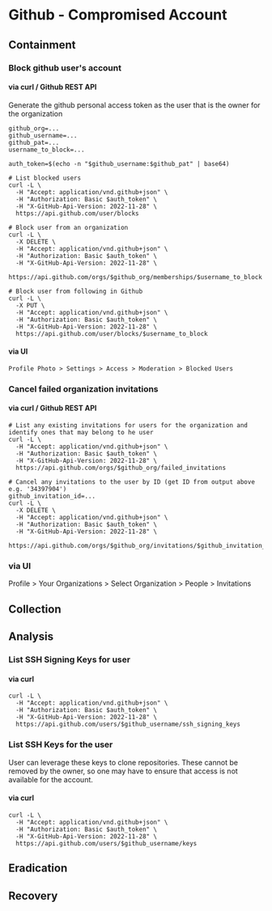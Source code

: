 # Github - Compromised Account

## Containment

### Block github user's account

#### via curl / Github REST API

Generate the github personal access token as the user that is the owner for the organization

```
github_org=...
github_username=...
github_pat=...
username_to_block=...

auth_token=$(echo -n "$github_username:$github_pat" | base64)

# List blocked users
curl -L \
  -H "Accept: application/vnd.github+json" \
  -H "Authorization: Basic $auth_token" \
  -H "X-GitHub-Api-Version: 2022-11-28" \
  https://api.github.com/user/blocks

# Block user from an organization
curl -L \
  -X DELETE \
  -H "Accept: application/vnd.github+json" \
  -H "Authorization: Basic $auth_token" \
  -H "X-GitHub-Api-Version: 2022-11-28" \
  https://api.github.com/orgs/$github_org/memberships/$username_to_block

# Block user from following in Github
curl -L \
  -X PUT \
  -H "Accept: application/vnd.github+json" \
  -H "Authorization: Basic $auth_token" \
  -H "X-GitHub-Api-Version: 2022-11-28" \
  https://api.github.com/user/blocks/$username_to_block
```

#### via UI

`Profile Photo > Settings > Access > Moderation > Blocked Users`

### Cancel failed organization invitations

#### via curl / Github REST API

```
# List any existing invitations for users for the organization and identify ones that may belong to he user
curl -L \
  -H "Accept: application/vnd.github+json" \
  -H "Authorization: Basic $auth_token" \
  -H "X-GitHub-Api-Version: 2022-11-28" \
  https://api.github.com/orgs/$github_org/failed_invitations
```

```
# Cancel any invitations to the user by ID (get ID from output above e.g. '34397904')
github_invitation_id=...
curl -L \
  -X DELETE \
  -H "Accept: application/vnd.github+json" \
  -H "Authorization: Basic $auth_token" \
  -H "X-GitHub-Api-Version: 2022-11-28" \
  https://api.github.com/orgs/$github_org/invitations/$github_invitation_id
```

### via UI

Profile > Your Organizations > Select Organization > People > Invitations

## Collection

## Analysis


### List SSH Signing Keys for user

#### via curl

```
curl -L \
  -H "Accept: application/vnd.github+json" \
  -H "Authorization: Basic $auth_token" \
  -H "X-GitHub-Api-Version: 2022-11-28" \
  https://api.github.com/users/$github_username/ssh_signing_keys
```

### List SSH Keys for the user

User can leverage these keys to clone repositories. These cannot be removed by the owner, so one may have to ensure that access is not available for the account.

#### via curl

```
curl -L \
  -H "Accept: application/vnd.github+json" \
  -H "Authorization: Basic $auth_token" \
  -H "X-GitHub-Api-Version: 2022-11-28" \
  https://api.github.com/users/$github_username/keys
```

## Eradication

## Recovery
